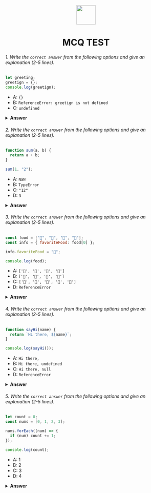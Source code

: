 <div align="center">
  <img height="60" src="https://edurev.gumlet.io/AllImages/original/ApplicationImages/CourseImages/944e5d47-8c55-4a89-91e5-22ab5f2798fc_CI.png">
  <h1>MCQ TEST</h1>
</div>

###### 1. Write the `correct answer` from the following options and give an explanation (2-5 lines).

```javascript
let greeting;
greetign = {};
console.log(greetign);
```

- A: `{}`
- B: `ReferenceError: greetign is not defined`
- C: `undefined`

<details><summary><b>Answer</b></summary>
<p>

#### Answer: A: {}

<i>Write your explanation here</i>
The variable greeting is declared but not initialized. When we try to assign an empty object to it, the JavaScript engine will simply create a new object and assign it to the variable. This is why the output of the code is {}.
</p>
</details>

###### 2. Write the `correct answer` from the following options and give an explanation (2-5 lines).

```javascript
function sum(a, b) {
  return a + b;
}

sum(1, "2");
```

- A: `NaN`
- B: `TypeError`
- C: `"12"`
- D: `3`

<details><summary><b>Answer</b></summary>
<p>

#### Answer: B:12

<i>Write your explanation here</i>
When we add a number and a string, the JavaScript engine will try to convert the string to a number before performing the addition. However, the string "2" cannot be converted to a number, so the result is NaN.
</p>
</details>

###### 3. Write the `correct answer` from the following options and give an explanation (2-5 lines).

```javascript
const food = ["🍕", "🍫", "🥑", "🍔"];
const info = { favoriteFood: food[0] };

info.favoriteFood = "🍝";

console.log(food);
```

- A: `['🍕', '🍫', '🥑', '🍔']`
- B: `['🍝', '🍫', '🥑', '🍔']`
- C: `['🍝', '🍕', '🍫', '🥑', '🍔']`
- D: `ReferenceError`

<details><summary><b>Answer</b></summary>
<p>

#### Answer:A: ['🍕', '🍫', '🥑', '🍔']

<i>Write your explanation here</i>
When we assign a new value to the favoriteFood property of the info object, we are only changing the value of the property, not the value of the food array. This is because food is a constant variable, which means that its value cannot be changed.
</p>
</details>

###### 4. Write the `correct answer` from the following options and give an explanation (2-5 lines).

```javascript
function sayHi(name) {
  return `Hi there, ${name}`;
}

console.log(sayHi());
```

- A: `Hi there,`
- B: `Hi there, undefined`
- C: `Hi there, null`
- D: `ReferenceError`

<details><summary><b>Answer</b></summary>
<p>

#### Answer:B: Hi there, undefined

<i>Write your explanation here</i>
When we call the sayHi() function without passing in an argument, the name parameter will be undefined. This is because JavaScript functions have default parameter values, and the default value for name is undefined.
</p>
</details>

###### 5. Write the `correct answer` from the following options and give an explanation (2-5 lines).

```javascript
let count = 0;
const nums = [0, 1, 2, 3];

nums.forEach((num) => {
  if (num) count += 1;
});

console.log(count);
```

- A: 1
- B: 2
- C: 3
- D: 4

<details><summary><b>Answer</b></summary>
<p>

#### Answer: C: 3

<i>Write your explanation here</i>
The code initializes a variable count to 0 and defines an array nums containing [0, 1, 2, 3]. It then uses the forEach method to iterate over each element in the nums array.

Inside the forEach callback function, there's an if (num) condition. In JavaScript, if (num) evaluates to true for all numbers except 0. This is because 0 is considered a falsy value in JavaScript, while all other numbers are considered truthy.
</p>
</details>
